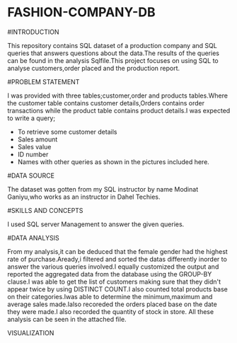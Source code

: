# FASHION-COMPANY-DB

#INTRODUCTION

This repository contains SQL dataset of a production company and SQL queries that answers questions about the data.The results of the queries can be found in the analysis Sqlfile.This project focuses on using SQL to analyse customers,order placed and the production report.

#PROBLEM STATEMENT

I was  provided with three tables;customer,order and products tables.Where the customer table contains customer details,Orders contains order transactions while the product table contains product details.I was expected to write a query;

- To retrieve some customer details
- Sales amount
- Sales value
- ID number 
- Names with other queries as shown in the pictures included here.

#DATA SOURCE

The dataset was gotten from my SQL instructor by name Modinat Ganiyu,who works as an instructor in Dahel Techies.

#SKILLS AND CONCEPTS

I used SQL server Management to answer the given queries.

#DATA ANALYSIS

From my analysis,it can be deduced that the female gender had the highest rate of purchase.Aready,i filtered and sorted the datas differently inorder to answer the various queries involved.I equally customized the output and reported the aggregated data from the database using the GROUP-BY clause.I was able to get the list of customers making sure that they didn't appear twice by using DISTINCT COUNT.I also counted total products base on their categories.Iwas able to determine the minimum,maximum and average sales made.Ialso recoreded the orders placed base on the date they were made.I also recorded the quantity of stock in store.
All these analysis can be seen in the attached file.

VISUALIZATION









